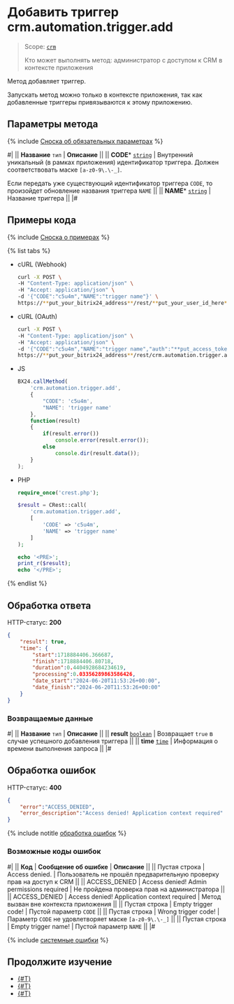 # Добавить триггер crm.automation.trigger.add

> Scope: [`crm`](../../../scopes/permissions.md)
>
> Кто может выполнять метод: администратор с доступом к CRM в контексте приложения 

Метод добавляет триггер.

Запускать метод можно только в контексте приложения, так как добавленные триггеры привязываются к этому приложению. 

## Параметры метода

{% include [Сноска об обязательных параметрах](../../../../_includes/required.md) %}

#|
|| **Название**
`тип` | **Описание** ||
|| **CODE***
[`string`](../../../data-types.md) | Внутренний уникальный (в рамках приложения) идентификатор триггера. Должен соответствовать маске `[a-z0-9\.\-_]`.

Если передать уже существующий идентификатор триггера `CODE`, то произойдет обновление названия триггера `NAME` ||
|| **NAME***
[`string`](../../../data-types.md) | Название триггера ||
|#

## Примеры кода

{% include [Сноска о примерах](../../../../_includes/examples.md) %}

{% list tabs %}

- cURL (Webhook)

    ```bash
    curl -X POST \
    -H "Content-Type: application/json" \
    -H "Accept: application/json" \
    -d '{"CODE":"c5u4m","NAME":"trigger name"}' \
    https://**put_your_bitrix24_address**/rest/**put_your_user_id_here**/**put_your_webhook_here**/crm.automation.trigger.add
    ```

- cURL (OAuth)

    ```bash
    curl -X POST \
    -H "Content-Type: application/json" \
    -H "Accept: application/json" \
    -d '{"CODE":"c5u4m","NAME":"trigger name","auth":"**put_access_token_here**"}' \
    https://**put_your_bitrix24_address**/rest/crm.automation.trigger.add
    ```

- JS

    ```js
    BX24.callMethod(
        'crm.automation.trigger.add',
        {
            "CODE": 'c5u4m',
            "NAME": 'trigger name'
        },
        function(result) 
        {
            if(result.error())
                console.error(result.error());
            else
                console.dir(result.data());
        }
    );
    ```

- PHP

    ```php
    require_once('crest.php');

    $result = CRest::call(
        'crm.automation.trigger.add',
        [
            'CODE' => 'c5u4m',
            'NAME' => 'trigger name'
        ]
    );

    echo '<PRE>';
    print_r($result);
    echo '</PRE>';
    ```

{% endlist %}

## Обработка ответа

HTTP-статус: **200**

```json
{
    "result": true,
    "time": {
        "start":1718884406.366687,
        "finish":1718884406.80718,
        "duration":0.4404928684234619,
        "processing":0.03356289863586426,
        "date_start":"2024-06-20T11:53:26+00:00",
        "date_finish":"2024-06-20T11:53:26+00:00"
    }
}
```

### Возвращаемые данные

#|
|| **Название**
`тип` | **Описание** ||
|| **result**
[`boolean`](../../../data-types.md) | Возвращает `true` в случае успешного добавления триггера ||
|| **time**
[`time`](../../../data-types.md) | Информация о времени выполнения запроса ||
|#

## Обработка ошибок

HTTP-статус: **400**

```json
{
    "error":"ACCESS_DENIED",
    "error_description":"Access denied! Application context required"
}
```

{% include notitle [обработка ошибок](../../../../_includes/error-info.md) %}

### Возможные коды ошибок

#|
|| **Код** | **Cообщение об ошибке** | **Описание** ||
|| Пустая строка | Access denied. | Пользователь не прошёл предварительную проверку прав на доступ к CRM ||
|| ACCESS_DENIED | Access denied! Admin permissions required | Не пройдена проверка прав на администратора ||
|| ACCESS_DENIED | Access denied! Application context required | Метод вызван вне контекста приложения ||
|| Пустая строка | Empty trigger code! | Пустой параметр `CODE` ||
|| Пустая строка | Wrong trigger code! | Параметр `CODE` не удовлетворяет маске `[a-z0-9\.\-_]` ||
|| Пустая строка | Empty trigger name! | Пустой параметр `NAME` ||
|#

{% include [системные ошибки](../../../../_includes/system-errors.md) %}

## Продолжите изучение 

- [{#T}](./crm-automation-trigger-execute.md)
- [{#T}](./crm-automation-trigger-list.md)
- [{#T}](./crm-automation-trigger-delete.md)
